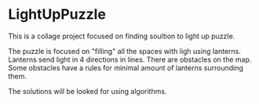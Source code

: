 # LightUpPuzzle

This is a collage project focused on finding soultion to light up puzzle.

The puzzle is focused on "filling" all the spaces with ligh using lanterns. Lanterns send light in 4 directions in lines. There are obstacles on the map. Some obstacles have a rules for minimal amount of lanterns surrounding them.

The solutions will be looked for using algorithms.
